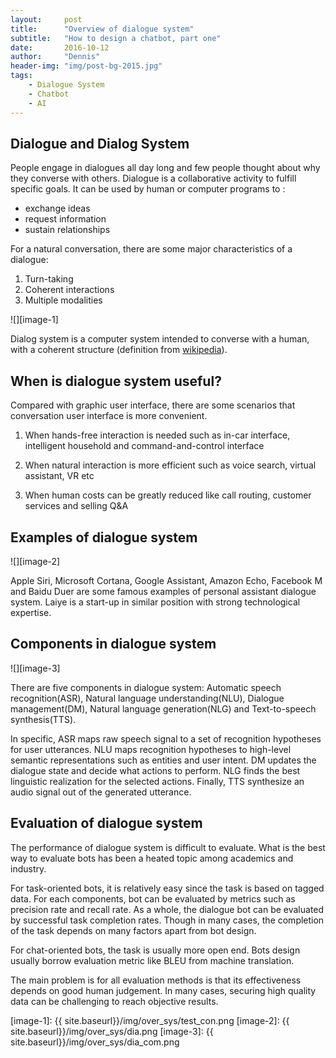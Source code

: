 ```yaml
---
layout:     post
title:      "Overview of dialogue system"
subtitle:   "How to design a chatbot, part one"
date:       2016-10-12
author:     "Dennis"
header-img: "img/post-bg-2015.jpg"
tags:
    - Dialogue System
    - Chatbot
    - AI
---
```


## Dialogue and Dialog System
People engage in dialogues all day long and few people thought about why they converse with others. Dialogue is a collaborative activity to fulfill specific goals. It can be used by human or computer programs to :

* exchange ideas
* request information
* sustain relationships

For a natural conversation, there are some major characteristics of a dialogue: 

1. Turn-taking
2. Coherent interactions
3. Multiple modalities

![][image-1]

Dialog system is a computer system intended to converse with a human, with a coherent structure (definition from [wikipedia][1]).

## When is dialogue system useful?

Compared with graphic user interface, there are some scenarios that conversation user interface is more convenient.

1. When hands-free interaction is needed such as in-car interface,  intelligent household and command-and-control interface

2. When natural interaction is more efficient such as voice search, virtual assistant, VR etc

3. When human costs can be greatly reduced like call routing, customer services and selling Q&A

## Examples of dialogue system

![][image-2]

Apple Siri, Microsoft Cortana, Google Assistant, Amazon Echo, Facebook M and Baidu Duer are some famous examples of personal assistant dialogue system. Laiye is a start-up in similar position with strong technological expertise. 

## Components in dialogue system

![][image-3]

There are five components in dialogue system: Automatic speech recognition(ASR), Natural language understanding(NLU), Dialogue management(DM), Natural language generation(NLG) and Text-to-speech synthesis(TTS).

In specific,  ASR maps raw speech signal to a set of recognition hypotheses for user utterances. NLU maps recognition hypotheses to high-level semantic representations such as entities and user intent. DM updates the dialogue state and decide what actions to perform. NLG finds the best linguistic realization for the selected actions. Finally, TTS synthesize an audio signal out of the generated utterance.

## Evaluation of dialogue system

The performance of dialogue system is difficult to evaluate. What is the best way to evaluate bots has been a heated topic among academics and industry. 

For task-oriented bots, it is relatively easy since the task is based on tagged data. For each components, bot can be evaluated by metrics such as precision rate and recall rate. As a whole, the dialogue bot can be evaluated by successful task completion rates. Though in many cases, the completion of the task depends on many factors apart from bot design.

For chat-oriented bots, the task is usually more open end. Bots design usually borrow evaluation metric like BLEU from machine translation.

The main problem is for all evaluation methods is that its effectiveness depends on good human judgement. In many cases, securing high quality data can be challenging to reach objective results.


[1]:	https://en.wikipedia.org/wiki/Dialog_system

[image-1]:	{{ site.baseurl}}/img/over_sys/test_con.png
[image-2]:	{{ site.baseurl}}/img/over_sys/dia.png
[image-3]:	{{ site.baseurl}}/img/over_sys/dia_com.png